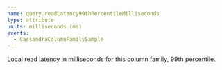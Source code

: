 ```yaml
---
name: query.readLatency99thPercentileMilliseconds
type: attribute
units: milliseconds (ms)
events:
  - CassandraColumnFamilySample
---
```


Local read latency in milliseconds for this column family, 99th percentile.